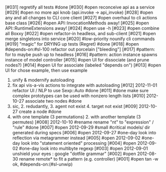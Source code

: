 [#031] regretify all tests #done
[#030] #open reconceive api as a service
[#029] #open no more api knob (api.invoke -> api_invoke)
[#028] #open any and all changes to CLI core client
[#027] #open overhaul to cli actions base class
[#026] #open API::InvocationMethods away!
[#025] #open API::RuntimeExtensions away!
[#024] #open use -h
[#023] #open combine all Boxxy
[#022] #open refactor-in headless, and sub-client
[#021] #open merge singletons into service
[#020] #low-priority nounify cli commands
[#019] "magic" for DRYING up tests (Regret) #done
[#018] #open #depends-on:#sl-100 refactor out porcelain ["bleeding"]
[#017] #pattern: for to maybe push up to headless
[#016] #pattern: action instance spawns instance of model controller
[#015] #open UI for dissociate (and prune nodes?)
[#014] #open UI for associate (labeled "depends on")
[#013] #open UI for chose example, then use example
  1. unify & modernify autoloading
  2. fix api vis-a-vis actions to integrate with autoloading
[#012] 2012-11-01 refactor UI / NLP to use Sexp::Auto #done
[#011] #done make sure complex prototypes can be used with nonzero length lists
[#010] 2012-10-27 associate two nodes #done
  1. sic, 2. redudantly, 3. agent not exist 4. target not exist
[#009] 2012-10-27 create a node #done
  1. with one template (3 permutations) 2. with another template (3 permutes)
[#008] 2012-10-10 #rename rename "nt" to "expression" / "rule" #done
[#007] #open 2012-09-29 #small #critical models/ dir generated during specs
[#006] #open 2012-09-27 #one-day look into reflection via metagrammer instead
[#005] #open 2012-09-02 #one-day look into "statement oriented" processing
[#004] #open 2012-09-02 #one-day look into multibyte regexp
[#003] #open 2012-09-01 unshield your eyes : google "dotfile grammar"
[#002] #open 2012-08-30 rename remote* to fit a pattern (e.g. controller)
[#001] #open tan -w ok, #depends-on:(#sl-unwip)
